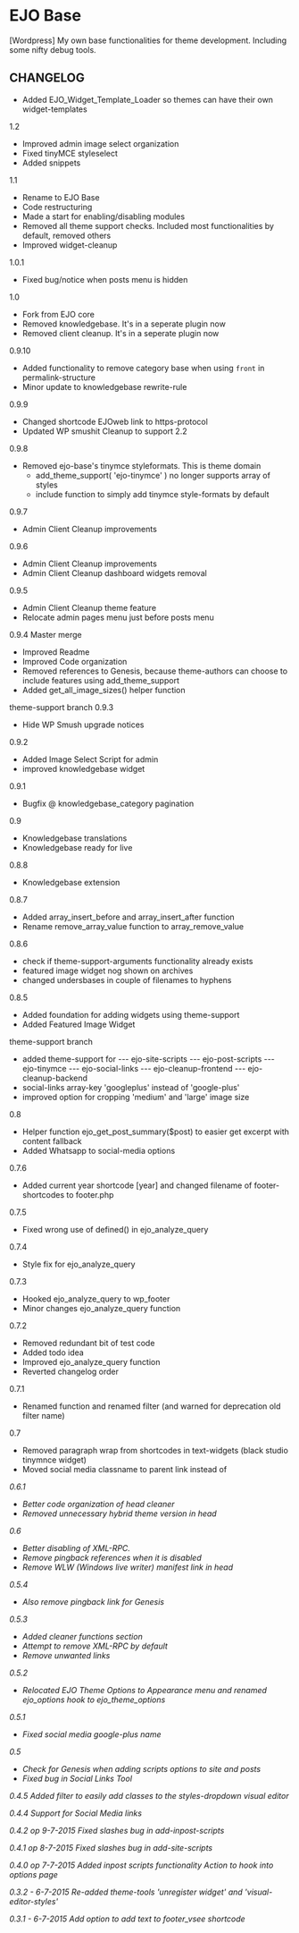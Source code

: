 # EJO Base
[Wordpress] My own base functionalities for theme development. Including some nifty debug tools.

## CHANGELOG
- Added EJO_Widget_Template_Loader so themes can have their own widget-templates

1.2
- Improved admin image select organization
- Fixed tinyMCE styleselect
- Added snippets

1.1
- Rename to EJO Base
- Code restructuring
- Made a start for enabling/disabling modules
- Removed all theme support checks. Included most functionalities by default, removed others
- Improved widget-cleanup

1.0.1
- Fixed bug/notice when posts menu is hidden

1.0 
- Fork from EJO core
- Removed knowledgebase. It's in a seperate plugin now
- Removed client cleanup. It's in a seperate plugin now

0.9.10
- Added functionality to remove category base when using `front` in permalink-structure
- Minor update to knowledgebase rewrite-rule

0.9.9
- Changed shortcode EJOweb link to https-protocol
- Updated WP smushit Cleanup to support 2.2

0.9.8
- Removed ejo-base's tinymce styleformats. This is theme domain  
  * add_theme_support( 'ejo-tinymce' ) no longer supports array of styles
  * include function to simply add tinymce style-formats by default

0.9.7
- Admin Client Cleanup improvements

0.9.6
- Admin Client Cleanup improvements
- Admin Client Cleanup dashboard widgets removal

0.9.5
- Admin Client Cleanup theme feature
- Relocate admin pages menu just before posts menu

0.9.4 Master merge
- Improved Readme
- Improved Code organization
- Removed references to Genesis, because theme-authors can choose to include features using add_theme_support
- Added get_all_image_sizes() helper function

theme-support branch
0.9.3
- Hide WP Smush upgrade notices

0.9.2
- Added Image Select Script for admin
- improved knowledgebase widget

0.9.1
- Bugfix @ knowledgebase_category pagination

0.9
- Knowledgebase translations
- Knowledgebase ready for live

0.8.8
- Knowledgebase extension

0.8.7
- Added array_insert_before and array_insert_after function
- Rename remove_array_value function to array_remove_value

0.8.6
- check if theme-support-arguments functionality already exists
- featured image widget nog shown on archives
- changed undersbases in couple of filenames to hyphens

0.8.5
- Added foundation for adding widgets using theme-support
- Added Featured Image Widget

theme-support branch
- added theme-support for
--- ejo-site-scripts
--- ejo-post-scripts
--- ejo-tinymce
--- ejo-social-links
--- ejo-cleanup-frontend
--- ejo-cleanup-backend
- social-links array-key 'googleplus' instead of 'google-plus'
- improved option for cropping 'medium' and 'large' image size

0.8
- Helper function ejo_get_post_summary($post) to easier get excerpt with content fallback
- Added Whatsapp to social-media options

0.7.6
-  Added current year shortcode [year] and changed filename of footer-shortcodes to footer.php

0.7.5
- Fixed wrong use of defined() in ejo_analyze_query

0.7.4
- Style fix for ejo_analyze_query

0.7.3
- Hooked ejo_analyze_query to wp_footer
- Minor changes ejo_analyze_query function

0.7.2
- Removed redundant bit of test code
- Added todo idea
- Improved ejo_analyze_query function
- Reverted changelog order

0.7.1
- Renamed function and renamed filter (and warned for deprecation old filter name)

0.7
- Removed paragraph wrap from shortcodes in text-widgets (black studio tinymnce widget)
- Moved social media classname to parent link instead of <i>

0.6.1
- Better code organization of head cleaner
- Removed unnecessary hybrid theme version in head

0.6
- Better disabling of XML-RPC.
- Remove pingback references when it is disabled
- Remove WLW (Windows live writer) manifest link in head

0.5.4
- Also remove pingback link for Genesis

0.5.3
- Added cleaner functions section
- Attempt to remove XML-RPC by default
- Remove unwanted <head> links

0.5.2
- Relocated EJO Theme Options to Appearance menu and renamed ejo_options hook to ejo_theme_options

0.5.1
- Fixed social media google-plus name

0.5
- Check for Genesis when adding scripts options to site and posts
- Fixed bug in Social Links Tool

0.4.5
Added filter to easily add classes to the styles-dropdown visual editor

0.4.4 
Support for Social Media links

0.4.2 op 9-7-2015
Fixed slashes bug in add-inpost-scripts

0.4.1 op 8-7-2015
Fixed slashes bug in add-site-scripts

0.4.0 op 7-7-2015
Added inpost scripts functionality
Action to hook into options page

0.3.2 - 6-7-2015
Re-added theme-tools 'unregister widget' and 'visual-editor-styles'

0.3.1 - 6-7-2015
Add option to add text to footer_vsee shortcode

